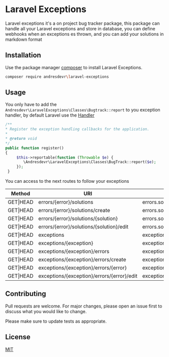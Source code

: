 # Laravel Exceptions

Laravel exceptions it's a on project bug tracker package, this package can handle all your Laravel exceptions and store in database, you can define webhooks when an exceptions es thrown, and you can add your solutions in markdown format

## Installation

Use the package manager [composer](https://getcomposer.org/) to install Laravel Exceptions.

```bash
composer require andresdevr\laravel-exceptions
```

## Usage
You only have to add the `Andresdevr\LaravelExceptions\Classes\Bugtrack::report` to you exception handler, by default Laravel use the [Handler](https://laravel.com/docs/8.x/errors#the-exception-handler)

```php
/**
* Register the exception handling callbacks for the application.
*
* @return void
*/
public function register()
{
     $this->reportable(function (Throwable $e) {
        \Andresdevr\LaravelExceptions\Classes\BugTrack::report($e);
     });
 }

```
You can access to the next routes to follow your exceptions

| Method    | URI                                        | Name                      |
|-----------|--------------------------------------------|---------------------------|
| GET\|HEAD  | errors/{error}/solutions                   | errors.solutions.index    |
| GET\|HEAD  | errors/{error}/solutions/create            | errors.solutions.create   |
| GET\|HEAD  | errors/{error}/solutions/{solution}        | errors.solutions.show     |
| GET\|HEAD  | errors/{error}/solutions/{solution}/edit   | errors.solutions.edit     |
| GET\|HEAD  | exceptions                                 | exceptions.index          |
| GET\|HEAD  | exceptions/{exception}                     | exceptions.show           |
| GET\|HEAD  | exceptions/{exception}/errors              | exceptions.errors.index   |
| GET\|HEAD  | exceptions/{exception}/errors/create       | exceptions.errors.create  |
| GET\|HEAD  | exceptions/{exception}/errors/{error}      | exceptions.errors.show    |
| GET\|HEAD  | exceptions/{exception}/errors/{error}/edit | exceptions.errors.edit    |

## Contributing
Pull requests are welcome. For major changes, please open an issue first to discuss what you would like to change.

Please make sure to update tests as appropriate.

## License
[MIT](./LICENSE.md)